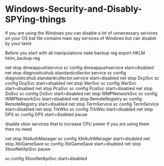 # Windows-Security-and-Disably-SPYing-things
If you are using the Windows you can disable a lot of unnecessary services on your OS 
bat file contains main spy services of Windows but can disabel by your taste 

Before you start with all manipulations nake backup 
reg export HKLM hklm_backup.reg
  
  
  
  
net stop dmwappushservice 
sc config dmwappushservice start=disabled
net stop diagnosticshub.standardcollector.service
sc config diagnosticshub.standardcollector.service start=disabled
net stop DcpSvc
sc config DcpSvc start=disabled
net stop WerSvc
sc config WerSvc start=disabled
net stop PcaSvc
sc config PcaSvc start=disabled
net stop DoSvc
sc config DoSvc start=disabled
net stop WMPNetworkSvc
sc config WMPNetworkSvc start=disabled
net stop RemoteRegistry
sc config RemoteRegistry start=disabled
net stop TermService
sc config TermService start=disabled
net stop TrkWks
sc config TrkWks start=disabled
net stop DPS
sc config DPS start=disabled
pause 





disable xbox services that to increase CPU power if you are using them then no need

net stop XblAuthManager
sc config XblAuthManager start=disabled
net stop XblGameSave
sc config XblGameSave start=disabled
net stop XboxNetApiSvc
pause


sc config XboxNetApiSvc start=disabled
